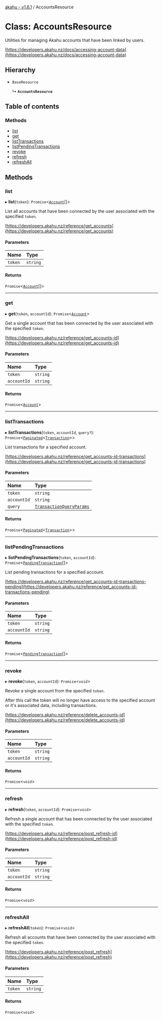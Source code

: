[akahu - v1.6.1](../README.md) / AccountsResource

# Class: AccountsResource

Utilities for managing Akahu accounts that have been linked by users.

[https://developers.akahu.nz/docs/accessing-account-data](https://developers.akahu.nz/docs/accessing-account-data)

## Hierarchy

- `BaseResource`

  ↳ **`AccountsResource`**

## Table of contents

### Methods

- [list](AccountsResource.md#list)
- [get](AccountsResource.md#get)
- [listTransactions](AccountsResource.md#listtransactions)
- [listPendingTransactions](AccountsResource.md#listpendingtransactions)
- [revoke](AccountsResource.md#revoke)
- [refresh](AccountsResource.md#refresh)
- [refreshAll](AccountsResource.md#refreshall)

## Methods

### list

▸ **list**(`token`): `Promise`<[`Account`](../README.md#account)[]\>

List all accounts that have been connected by the user associated with the specified `token`.

[https://developers.akahu.nz/reference/get_accounts](https://developers.akahu.nz/reference/get_accounts)

#### Parameters

| Name | Type |
| :------ | :------ |
| `token` | `string` |

#### Returns

`Promise`<[`Account`](../README.md#account)[]\>

___

### get

▸ **get**(`token`, `accountId`): `Promise`<[`Account`](../README.md#account)\>

Get a single account that has been connected by the user associated with the specified `token`.

[https://developers.akahu.nz/reference/get_accounts-id](https://developers.akahu.nz/reference/get_accounts-id)

#### Parameters

| Name | Type |
| :------ | :------ |
| `token` | `string` |
| `accountId` | `string` |

#### Returns

`Promise`<[`Account`](../README.md#account)\>

___

### listTransactions

▸ **listTransactions**(`token`, `accountId`, `query?`): `Promise`<[`Paginated`](../README.md#paginated)<[`Transaction`](../README.md#transaction)\>\>

List transactions for a specified account.

[https://developers.akahu.nz/reference/get_accounts-id-transactions](https://developers.akahu.nz/reference/get_accounts-id-transactions)

#### Parameters

| Name | Type |
| :------ | :------ |
| `token` | `string` |
| `accountId` | `string` |
| `query` | [`TransactionQueryParams`](../README.md#transactionqueryparams) |

#### Returns

`Promise`<[`Paginated`](../README.md#paginated)<[`Transaction`](../README.md#transaction)\>\>

___

### listPendingTransactions

▸ **listPendingTransactions**(`token`, `accountId`): `Promise`<[`PendingTransaction`](../README.md#pendingtransaction)[]\>

List pending transactions for a specified account.

[https://developers.akahu.nz/reference/get_accounts-id-transactions-pending](https://developers.akahu.nz/reference/get_accounts-id-transactions-pending)

#### Parameters

| Name | Type |
| :------ | :------ |
| `token` | `string` |
| `accountId` | `string` |

#### Returns

`Promise`<[`PendingTransaction`](../README.md#pendingtransaction)[]\>

___

### revoke

▸ **revoke**(`token`, `accountId`): `Promise`<`void`\>

Revoke a single account from the specified `token`.

After this call the token will no longer have access to the specified account or it's associated data,
including transactions.

[https://developers.akahu.nz/reference/delete_accounts-id](https://developers.akahu.nz/reference/delete_accounts-id)

#### Parameters

| Name | Type |
| :------ | :------ |
| `token` | `string` |
| `accountId` | `string` |

#### Returns

`Promise`<`void`\>

___

### refresh

▸ **refresh**(`token`, `accountId`): `Promise`<`void`\>

Refresh a single account that has been connected by the user associated with the specified `token`.

[https://developers.akahu.nz/reference/post_refresh-id](https://developers.akahu.nz/reference/post_refresh-id)

#### Parameters

| Name | Type |
| :------ | :------ |
| `token` | `string` |
| `accountId` | `string` |

#### Returns

`Promise`<`void`\>

___

### refreshAll

▸ **refreshAll**(`token`): `Promise`<`void`\>

Refresh all accounts that have been connected by the user associated with the specified `token`.

[https://developers.akahu.nz/reference/post_refresh](https://developers.akahu.nz/reference/post_refresh)

#### Parameters

| Name | Type |
| :------ | :------ |
| `token` | `string` |

#### Returns

`Promise`<`void`\>
